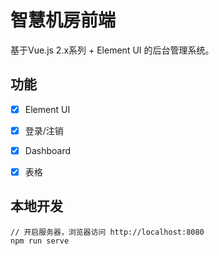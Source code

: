 # 智慧机房前端 #
基于Vue.js 2.x系列 + Element UI 的后台管理系统。

## 功能 ##
- [x] Element UI
- [x] 登录/注销
- [x] Dashboard
- [x] 表格



## 本地开发 ##

	// 开启服务器，浏览器访问 http://localhost:8080
	npm run serve
